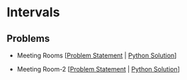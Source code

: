 # Intervals

## Problems

- Meeting Rooms [[Problem Statement](https://neetcode.io/problems/meeting-schedule) | [Python Solution](/CompetitiveProgramming/Intervals/meetingRoom.py)]

- Meeting Room-2 [[Problem Statement](https://neetcode.io/problems/meeting-schedule-ii) | [Python Solution](/CompetitiveProgramming/Intervals/meetingRoom2.py)]
